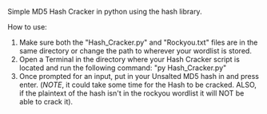 Simple MD5 Hash Cracker in python using the hash library.

How to use:
1. Make sure both the "Hash_Cracker.py" and "Rockyou.txt" files are in the same directory or change the path to wherever your wordlist is stored.
2. Open a Terminal in the directory where your Hash Cracker script is located and run the following command: "py Hash_Cracker.py"
3. Once prompted for an input, put in your Unsalted MD5 hash in and press enter.
   (*NOTE*, it could take some time for the Hash to be cracked. ALSO, if the plaintext of the hash isn't in the rockyou wordlist it will NOT be able to crack it).
